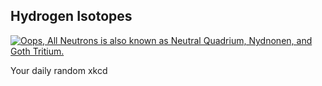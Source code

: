 ## Hydrogen Isotopes
[![Oops, All Neutrons is also known as Neutral Quadrium, Nydnonen, and Goth Tritium.](https://imgs.xkcd.com/comics/hydrogen_isotopes.png)](https://xkcd.com/2719/ "Oops, All Neutrons is also known as Neutral Quadrium, Nydnonen, and Goth Tritium.")

Your daily random xkcd
